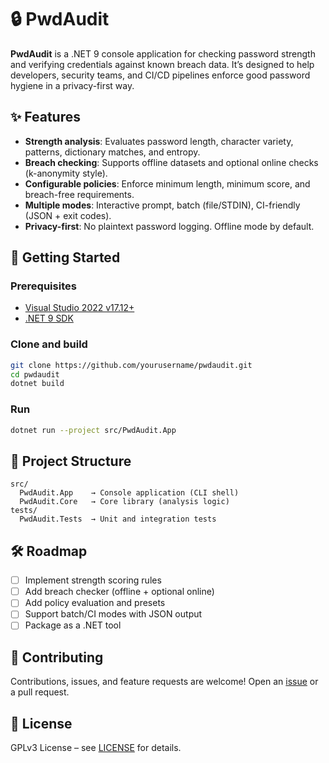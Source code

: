 # 🔒 PwdAudit
**PwdAudit** is a .NET 9 console application for checking password strength and verifying credentials against known breach data. It’s designed to help developers, security teams, and CI/CD pipelines enforce good password hygiene in a privacy-first way.
## ✨ Features
- **Strength analysis**: Evaluates password length, character variety, patterns, dictionary matches, and entropy.  
- **Breach checking**: Supports offline datasets and optional online checks (k-anonymity style).  
- **Configurable policies**: Enforce minimum length, minimum score, and breach-free requirements.  
- **Multiple modes**: Interactive prompt, batch (file/STDIN), CI-friendly (JSON + exit codes).  
- **Privacy-first**: No plaintext password logging. Offline mode by default.  
## 🚀 Getting Started

### Prerequisites
- [Visual Studio 2022 v17.12+](https://visualstudio.microsoft.com/)  
- [.NET 9 SDK](https://dotnet.microsoft.com/en-us/download/dotnet/9.0)  

### Clone and build
```bash
git clone https://github.com/yourusername/pwdaudit.git
cd pwdaudit
dotnet build
```
### Run
```bash
dotnet run --project src/PwdAudit.App
```

## 🧩 Project Structure
```
src/
  PwdAudit.App    → Console application (CLI shell)
  PwdAudit.Core   → Core library (analysis logic)
tests/
  PwdAudit.Tests  → Unit and integration tests
```
## 🛠 Roadmap
- [ ] Implement strength scoring rules  
- [ ] Add breach checker (offline + optional online)  
- [ ] Add policy evaluation and presets  
- [ ] Support batch/CI modes with JSON output  
- [ ] Package as a .NET tool  
## 🤝 Contributing
Contributions, issues, and feature requests are welcome! Open an [issue](../../issues) or a pull request.
## 📜 License
GPLv3 License – see [LICENSE](LICENSE.txt) for details.
